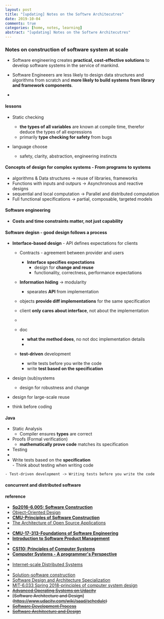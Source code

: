 ```yaml
---
layout: post
title: "[updating] Notes on the Softwre Architecutres"
date: 2019-10-04
comments: true
categories: [home, notes, learning]
abstract: "[updating] Notes on the Softwre Architecutres"
---
```



### Notes on construction of software system at scale 
  - Software engineering creates **practical, cost-effective solutions** to develop software systems in the service of mankind.  
  - Software Engineeers are less likely to design data structures and algorithms from scratch and **more likely to build systems from library and framework components**.  

  -  

#### lessons
 * Static checking    
   - **the types of all variables** are known at compile time, therefor deduce the types of all expressions 
   - primarily **type checking for safety** from bugs  

 * language choose  
   - safety, clarity, abstraction, engineering instincts     


#### Concepts of design for complex systems - From programs to systems
  - algorithms & Data structures -> reuse of libraries, frameworks 
  - Functions with inputs and outpurs -> Asynchronous and reactive designs 
  - sequential and local computation -> Parallel and distributed computation 
  - Full functional specifications -> partial, composable, targeted models 

#### Software engineering 
  - **Costs and time constraints matter, not just capability**  
  
#### Software degisn - good design follows a process  
  * **Interface-based design** - API  defines expectations for clients  
    - Contracts - agreement between provider and users  
      + **Interface specifies expectations** 
        - design for **change and reuse**  
        - functionality, correctness, performance expectations  
    - **Information hiding** -> modularity  
        - spearates **API** from implementation  

    - objects **provide diff implementations** for the same specification  
    - client **only cares about interface**, not about the implementation  
    -  
    - doc  
      + **what the method does**, no not doc implementation details 
      + 
    - **test-driven** development   
      + write tests before you write the code  
      +  write **test based on the specification**    

  * design (sub)systems
    - design for robustness and change  

  * design for large-scale reuse  
  
  * think before coding 

#### Java
  * Static Analysis 
    - Compiler ensures **types** are correct 
  * Proofs (Formal verification) 
    - **mathematically prove code** matches its specification 
  *  Testing 
  *  
  *  Write tests based on the **specification**  
    - Think about testing when writing code 

    - Test-driven development -> Writing tests before you write the code 

#### concurrent and distributed software 


#### reference
* **[Sp2016-6.005: Software Construction](http://web.mit.edu/6.031/www/sp19/)**  
* [Object-Oriented Design](https://www.coursera.org/learn/object-oriented-design/home/welcome)
* **[CMU-Principles of Software Construction](https://www.cs.cmu.edu/~charlie/courses/17-214/2019-fall/index.html#schedule)**
* [The Architecture of Open Source Applications](http://www.aosabook.org/en/index.html)
*  
* **[CMU-17-313-Foundations of Software Engineering](http://www.cs.cmu.edu/~ckaestne/15313/2018/index.html#schedule)**
* **[Introduction to Software Product Management](https://www.coursera.org/learn/introduction-to-software-product-management/home/welcome)**
* 
* **[CS110: Principles of Computer Systems](http://web.stanford.edu/class/archive/cs/cs110/cs110.1202/templates/calendar)**
* **[Computer Systems - A programmer's Perspective](http://www.cs.cmu.edu/~213/schedule.html)** 
*  
* [Internet-scale Distributed Systems](https://www.cs.tufts.edu/comp/117/) 
* 
* [Solution-software construction](https://github.com/claytonm/6005)
* [Software Design and Architecture Specialization](https://www.coursera.org/specializations/software-design-architecture?siteID=9IqCvd3EEQc-8H1WIaytP2nbUrO9_Kx7hQ&utm_content=10&utm_medium=partners&utm_source=linkshare&utm_campaign=9IqCvd3EEQc)
* [MIT-6.033 Spring 2018-principles of computer system design](hhttp://web.mit.edu/6.033/www/index.shtml)
* <del>[Advanced Operating Systems on Udacity](https://www.udacity.com/wiki/ud189)</del>
* <del>[Software Architecture and Design] (https://www.udacity.com/wiki/saad/schedule)</del>
* <del>[Software Development Process](https://www.udacity.com/courses/ud805) </del> 
* <del>[Software Architecture and Design](https://www.udacity.com/wiki/saad/schedule)</del> 

